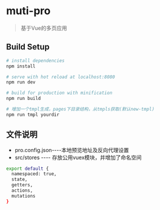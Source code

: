 # muti-pro

> 基于Vue的多页应用

## Build Setup

``` bash
# install dependencies
npm install

# serve with hot reload at localhost:8080
npm run dev

# build for production with minification
npm run build

# 增加一个tmpl生成，pages下目录结构，从tmpls获取(默认new-tmpl)
npm run tmpl yourdir     

```
## 文件说明
*  pro.config.json----本地预览地址及反向代理设置
*  src/stores ---- 存放公用vuex模块，并增加了命名空间
``` bash
export default {
  namespaced: true,
  state,
  getters,
  actions,
  mutations
}
```

